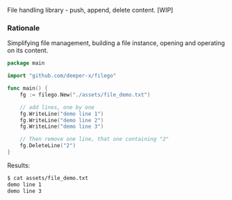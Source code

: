 File handling library - push, append, delete content.
[WIP]

### Rationale 

Simplifying file management, building a file instance, opening and operating on its content.

```go
package main

import "github.com/deeper-x/filego"

func main() {
	fg := filego.New("./assets/file_demo.txt")

	// add lines, one by one
	fg.WriteLine("demo line 1")
	fg.WriteLine("demo line 2")
	fg.WriteLine("demo line 3")

	// Then remove one line, that one containing "2"
	fg.DeleteLine("2")
}
```
Results:

```sh
$ cat assets/file_demo.txt 
demo line 1
demo line 3

```
